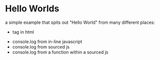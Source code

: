Hello Worlds
============
a simple example that spits out "Hello World" from many different places:

* <p> tag in html
* console.log from in-line javascript
* console.log from sourced js
* console.log from a function within a sourced js
